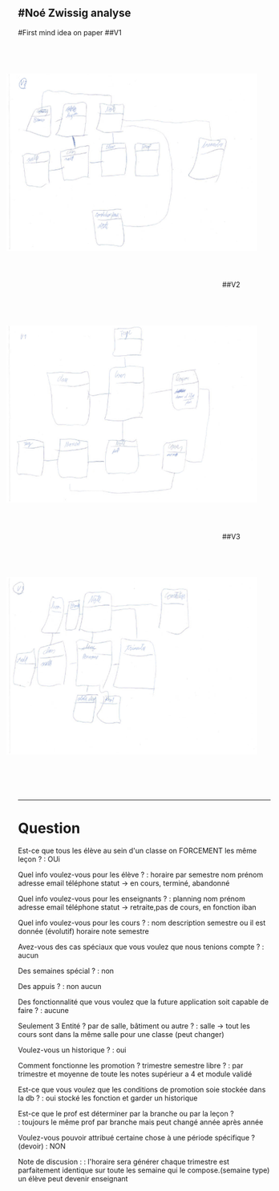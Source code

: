 #Noé Zwissig analyse
---
#First mind idea on paper
##V1
<img src="/img/V1.jpg" alt="V1" style=" margin-left: 50px; height: 500px; transform: rotate(90deg);"/>
##V2
<img src="/img/V2.jpg" alt="V2" style=" margin-left: 50px; height: 500px; transform: rotate(90deg);"/>
##V3
<img src="/img/V3.jpg" alt="V3" style=" margin-left: 50px; height: 500px; transform: rotate(90deg);"/>

---
# Question
Est-ce que tous les élève au sein d'un classe on FORCEMENT les même leçon ?
: OUi

Quel info voulez-vous pour les élève ?
: horaire par semestre
nom
prénom
adresse
email
téléphone
statut -> en cours, terminé, abandonné
  
Quel info voulez-vous pour les enseignants ?
: planning
nom
prénom
adresse
email
téléphone
statut -> retraite,pas de cours, en fonction
iban

Quel info voulez-vous pour les cours ?
: nom
description
semestre ou il est donnée (évolutif)
horaire
note
semestre 

Avez-vous des cas spéciaux que vous voulez que nous tenions compte ? 
: aucun 

Des semaines spécial ?
: non

Des appuis ?
: non aucun

Des fonctionnalité que vous voulez que la future application soit capable de faire ?
: aucune

Seulement 3 Entité ? par de salle, bâtiment ou autre ? 
: salle -> tout les cours sont dans la même salle pour une classe (peut changer) 
  
Voulez-vous un historique ?
: oui

Comment fonctionne les promotion ? trimestre semestre libre ? 
: par trimestre et moyenne de toute les notes supérieur a 4 et module validé

Est-ce que vous voulez que les conditions de promotion soie stockée dans la db ? 
: oui stocké les fonction
et garder un historique

Est-ce que le prof est déterminer par la branche ou par la leçon ?  
: toujours le même prof par branche
mais peut changé année après année

Voulez-vous pouvoir attribué certaine chose à une période spécifique ? (devoir)
: NON

Note de discusion :
: l'horaire sera générer 
chaque trimestre est parfaitement identique sur toute les semaine  qui le compose.(semaine type)
un élève peut devenir enseignant
